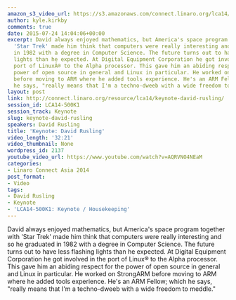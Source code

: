 ```yaml
---
amazon_s3_video_url: https://s3.amazonaws.com/connect.linaro.org/lca14/videos/03-07-Friday/Keynote-+David+Rusling.mp4
author: kyle.kirkby
comments: true
date: 2015-07-24 14:04:06+00:00
excerpt: David always enjoyed mathematics, but America's space program together with
  'Star Trek' made him think that computers were really interesting and so he graduated
  in 1982 with a degree in Computer Science. The future turns out to have less flashing
  lights than he expected. At Digital Equipment Corporation he got involved in the
  port of LinuxÂ® to the Alpha processor. This gave him an abiding respect for the
  power of open source in general and Linux in particular. He worked on StrongARM
  before moving to ARM where he added tools experience. He's an ARM Fellow; which
  he says, "really means that I'm a techno-dweeb with a wide freedom to meddle."
layout: post
link: http://connect.linaro.org/resource/lca14/keynote-david-rusling/
session_id: LCA14-500K1
session_track: Keynote
slug: keynote-david-rusling
speakers: David Rusling
title: 'Keynote: David Rusling'
video_length: '32:21'
video_thumbnail: None
wordpress_id: 2137
youtube_video_url: https://www.youtube.com/watch?v=AQRVNO4NEaM
categories:
- Linaro Connect Asia 2014
post_format:
- Video
tags:
- David Rusling
- Keynote
- 'LCA14-500K1: Keynote / Housekeeping'
---
```


David always enjoyed mathematics, but America's space program together with 'Star Trek' made him think that computers were really interesting and so he graduated in 1982 with a degree in Computer Science. The future turns out to have less flashing lights than he expected. At Digital Equipment Corporation he got involved in the port of Linux® to the Alpha processor. This gave him an abiding respect for the power of open source in general and Linux in particular. He worked on StrongARM before moving to ARM where he added tools experience. He's an ARM Fellow; which he says, "really means that I'm a techno-dweeb with a wide freedom to meddle."

